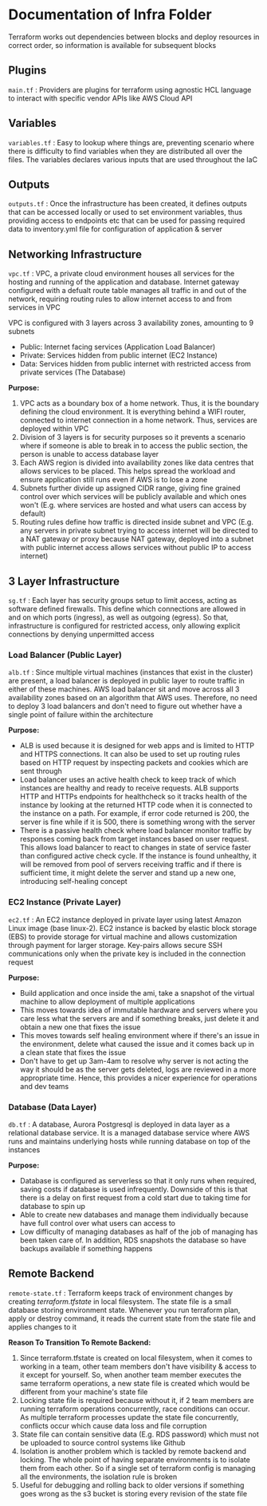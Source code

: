 # Documentation of Infra Folder

Terraform works out dependencies between blocks and deploy resources in correct order, so information is available for subsequent blocks

## Plugins

`main.tf` : Providers are plugins for terraform using agnostic HCL language to interact with specific vendor APIs like AWS Cloud API

## Variables

`variables.tf` : Easy to lookup where things are, preventing scenario where there is difficulty to find variables when they are distributed all over the files. The variables declares various inputs that are used throughout the IaC

## Outputs

`outputs.tf` : Once the infrastructure has been created, it defines outputs that can be accessed locally or used to set environment variables, thus providing access to endpoints etc that can be used for passing required data to inventory.yml file for configuration of application & server

## Networking Infrastructure

`vpc.tf` : VPC, a private cloud environment houses all services for the hosting and running of the application and database. Internet gateway configured with a defualt route table manages all traffic in and out of the network, requiring routing rules to allow internet access to and from services in VPC

VPC is configured with 3 layers across 3 availability zones, amounting to 9 subnets
 - Public: Internet facing services (Application Load Balancer)
 - Private: Services hidden from public internet (EC2 Instance)
 - Data: Services hidden from public internet with restricted access from private services (The Database)

**Purpose:** 
1. VPC acts as a boundary box of a home network. Thus, it is the boundary defining the cloud environment. It is everything behind a WIFI router, connected to internet connection in a home network. Thus, services are deployed within VPC
2. Division of 3 layers is for security purposes so it prevents a scenario where if someone is able to break in to access the public section, the person is unable to access database layer
3. Each AWS region is divided into availability zones like data centres that allows services to be placed. This helps spread the workload and ensure application still runs even if AWS is to lose a zone
4. Subnets further divide up assigned CIDR range, giving fine grained control over which services will be publicly available and which ones won't (E.g. where services are hosted and what users can access by default)
5. Routing rules define how traffic is directed inside subnet and VPC (E.g. any servers in private subnet trying to access internet will be directed to a NAT gateway or proxy because NAT gateway, deployed into a subnet with public internet access allows services without public IP to access internet)

## 3 Layer Infrastructure

`sg.tf` : Each layer has security groups setup to limit access, acting as software defined firewalls. This define which connections are allowed in and on which ports (ingress), as well as outgoing (egress). So that, infrastructure is configured for restricted access, only allowing explicit connections by denying unpermitted access

### Load Balancer (Public Layer)

`alb.tf` : Since multiple virtual machines (instances that exist in the cluster) are present, a load balancer is deployed in public layer to route traffic in either of these machines. AWS load balancer sit and move across all 3 availability zones based on an algorithm that AWS uses. Therefore, no need to deploy 3 load balancers and don't need to figure out whether have a single point of failure within the architecture

**Purpose:**
- ALB is used because it is designed for web apps and is limited to HTTP and HTTPS connections. It can also be used to set up routing rules based on HTTP request by inspecting packets and cookies which are sent through
- Load balancer uses an active health check to keep track of which instances are healthy and ready to receive requests. ALB supports HTTP and HTTPs endpoints for healthcheck so it tracks health of the instance by looking at the returned HTTP code when it is connected to the instance on a path. For example, if error code returned is 200, the server is fine while if it is 500, there is something wrong with the server
- There is a passive health check where load balancer monitor traffic by responses coming back from target instances based on user request. This allows load balancer to react to changes in state of service faster than configured active check cycle. If the instance is found unhealthy, it will be removed from pool of servers receiving traffic and if there is sufficient time, it might delete the server and stand up a new one, introducing self-healing concept

### EC2 Instance (Private Layer)

`ec2.tf` : An EC2 instance deployed in private layer using latest Amazon Linux image (base linux-2). EC2 instance is backed by elastic block storage (EBS) to provide storage for virtual machine and allows customization through payment for larger storage. Key-pairs allows secure SSH communications only when the private key is included in the connection request

**Purpose:**
- Build application and once inside the ami, take a snapshot of the virtual machine to allow deployment of multiple applications
- This moves towards idea of immutable hardware and servers where you care less what the servers are and if something breaks, just delete it and obtain a new one that fixes the issue
- This moves towards self healing environment where if there's an issue in the environment, delete what caused the issue and it comes back up in a clean state that fixes the issue
- Don't have to get up 3am-4am to resolve why server is not acting the way it should be as the server gets deleted, logs are reviewed in a more appropriate time. Hence, this provides a nicer experience for operations and dev teams

### Database (Data Layer)

`db.tf` : A database, Aurora Postgresql is deployed in data layer as a relational database service. It is a managed database service where AWS runs and maintains underlying hosts while running database on top of the instances

**Purpose:**
- Database is configured as serverless so that it only runs when required, saving costs if database is used infrequently. Downside of this is that there is a delay on first request from a cold start due to taking time for database to spin up
- Able to create new databases and manage them individually because have full control over what users can access to
- Low difficulty of managing databases as half of the job of managing has been taken care of. In addition, RDS snapshots the database so have backups available if something happens

## Remote Backend

`remote-state.tf` : Terraform keeps track of environment changes by creating *terraform.tfstate* in local filesystem. The state file is a small database storing environment state. Whenever you run terraform plan, apply or destroy command, it reads the current state from the state file and applies changes to it

**Reason To Transition To Remote Backend:**
1. Since terraform.tfstate is created on local filesystem, when it comes to working in a team, other team members don't have visibility & access to it except for yourself. So, when another team member executes the same terraform operations, a new state file is created which would be different from your machine's state file
2. Locking state file is required because without it, if 2 team members are running terraform operations concurrently, race conditions can occur. As multiple terraform processes update the state file concurrently, conflicts occur which cause data loss and file corruption
3. State file can contain sensitive data (E.g. RDS password) which must not be uploaded to source control systems like Github
4. Isolation is another problem which is tackled by remote backend and locking. The whole point of having separate environments is to isolate them from each other. So if a single set of terraform config is managing all the environments, the isolation rule is broken
5. Useful for debugging and rolling back to older versions if something goes wrong as the s3 bucket is storing every revision of the state file